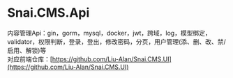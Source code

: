 # Snai.CMS.Api  
内容管理Api：gin，gorm，mysql，docker，jwt，跨域，log，模型绑定，validator，权限判断，登录，登出，修改密码，分页，用户管理(添、删、改、禁/启用、解锁)等  
对应前端仓库：[https://github.com/Liu-Alan/Snai.CMS.UI](https://github.com/Liu-Alan/Snai.CMS.UI)  
